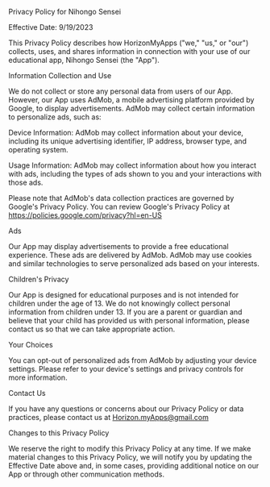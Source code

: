 Privacy Policy for Nihongo Sensei

Effective Date: 9/19/2023

This Privacy Policy describes how HorizonMyApps ("we," "us," or "our") collects, uses, and shares information in connection with your use of our educational app, Nihongo Sensei (the "App").

Information Collection and Use

We do not collect or store any personal data from users of our App. However, our App uses AdMob, a mobile advertising platform provided by Google, to display advertisements. AdMob may collect certain information to personalize ads, such as:

Device Information: AdMob may collect information about your device, including its unique advertising identifier, IP address, browser type, and operating system.

Usage Information: AdMob may collect information about how you interact with ads, including the types of ads shown to you and your interactions with those ads.

Please note that AdMob's data collection practices are governed by Google's Privacy Policy. You can review Google's Privacy Policy at https://policies.google.com/privacy?hl=en-US 

Ads

Our App may display advertisements to provide a free educational experience. These ads are delivered by AdMob. AdMob may use cookies and similar technologies to serve personalized ads based on your interests.

Children's Privacy

Our App is designed for educational purposes and is not intended for children under the age of 13. We do not knowingly collect personal information from children under 13. If you are a parent or guardian and believe that your child has provided us with personal information, please contact us so that we can take appropriate action.

Your Choices

You can opt-out of personalized ads from AdMob by adjusting your device settings. Please refer to your device's settings and privacy controls for more information.

Contact Us

If you have any questions or concerns about our Privacy Policy or data practices, please contact us at Horizon.myApps@gmail.com 

Changes to this Privacy Policy

We reserve the right to modify this Privacy Policy at any time. If we make material changes to this Privacy Policy, we will notify you by updating the Effective Date above and, in some cases, providing additional notice on our App or through other communication methods.
